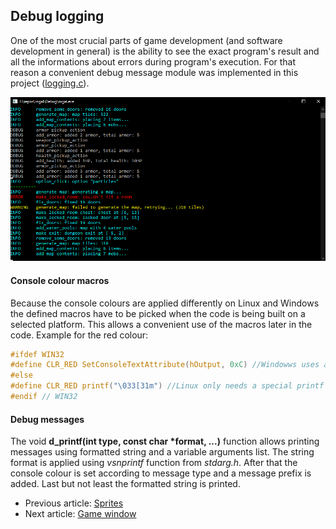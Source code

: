 ## Debug logging
One of the most crucial parts of game development (and software development in general) is the ability
to see the exact program's result and all the informations about errors during program's execution. For that
reason a convenient debug message module was implemented in this project ([logging.c](../../rogal/source/logging.c)).

![console](../images/console.png)

#### Console colour macros
Because the console colours are applied differently on Linux and Windows the defined macros have to be picked
when the code is being built on a selected platform. This allows a convenient use of the macros later in the code.
Example for the red colour:

```c
#ifdef WIN32
#define CLR_RED SetConsoleTextAttribute(hOutput, 0xC) //Windowws uses a function
#else
#define CLR_RED printf("\033[31m") //Linux only needs a special printf command
#endif // WIN32
```

#### Debug messages
The void __d_printf(int type, const char *format, ...)__ function allows printing messages using formatted string
and a variable arguments list. The string format is applied using *vsnprintf* function from *stdarg.h*. After that
the console colour is set according to message type and a message prefix is added. Last but not least the formatted
string is printed.

- Previous article: [Sprites](sprites.md)
- Next article: [Game window](../2opengl/window.md)